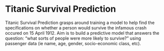 # Titanic Survival Prediction
Titanic Survival Prediction grasps around training a model to help find the specifications on whether a person would survive the infamous crash occured on 15 April 1912. Aim is to build a predictive model that answers the question: “what sorts of people were more likely to survive?” using passenger data (ie name, age, gender, socio-economic class, etc).


